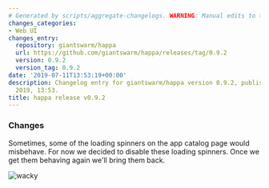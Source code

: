 ```yaml
---
# Generated by scripts/aggregate-changelogs. WARNING: Manual edits to this files will be overwritten.
changes_categories:
- Web UI
changes_entry:
  repository: giantswarm/happa
  url: https://github.com/giantswarm/happa/releases/tag/0.9.2
  version: 0.9.2
  version_tag: 0.9.2
date: '2019-07-11T13:53:19+00:00'
description: Changelog entry for giantswarm/happa version 0.9.2, published on 11 July
  2019, 13:53.
title: happa release v0.9.2
---
```


### Changes

Sometimes, some of the loading spinners on the app catalog page would misbehave. For now we decided to disable these loading spinners. Once we get them behaving again we'll bring them back.

![wacky](https://user-images.githubusercontent.com/455309/61056518-133d2e80-a426-11e9-9257-4f1be33f71f5.gif)


